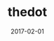 ---
title: thedot
linktitle: The Dot (.)
description:
godocref: https://golang.org/pkg/text/template/#hdr-Variables
date: 2017-02-01
publishdate: 2017-02-01
lastmod: 2017-02-01
tags: [fundamentals,iteration]
categories: [functions]
weight:
toc: false
draft: false
aliases: []
notesforauthors:
---